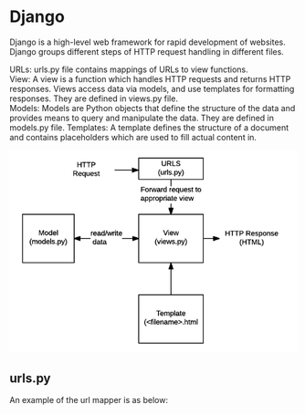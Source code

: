 # Django
Django is a high-level web framework for rapid development of websites. Django groups different steps of HTTP request handling in different files.

URLs: urls.py file contains mappings of URLs to view functions.  
View: A view is a function which handles HTTP requests and returns HTTP responses. Views access data via models, and use templates for formatting  
responses. They are defined in views.py file.  
Models: Models are Python objects that define the structure of the data and provides means to query and  manipulate the data. They are defined in  
models.py file.
Templates: A template defines the structure of a document and contains placeholders which are used to fill actual content in.

![Django Architecture](basic-django.png)

## urls.py
An example of the url mapper is as below:
    
